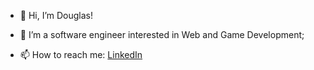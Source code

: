 - 👋 Hi, I’m Douglas!

- 👀 I’m a software engineer interested in Web and Game Development;

- 📫 How to reach me: <a href="https://www.linkedin.com/in/douglas-massote-pestana/" target="_blank">LinkedIn</a>

<!---
dougmpRX/dougmpRX is a ✨ special ✨ repository because its `README.md` (this file) appears on your GitHub profile.
You can click the Preview link to take a look at your changes.
--->
